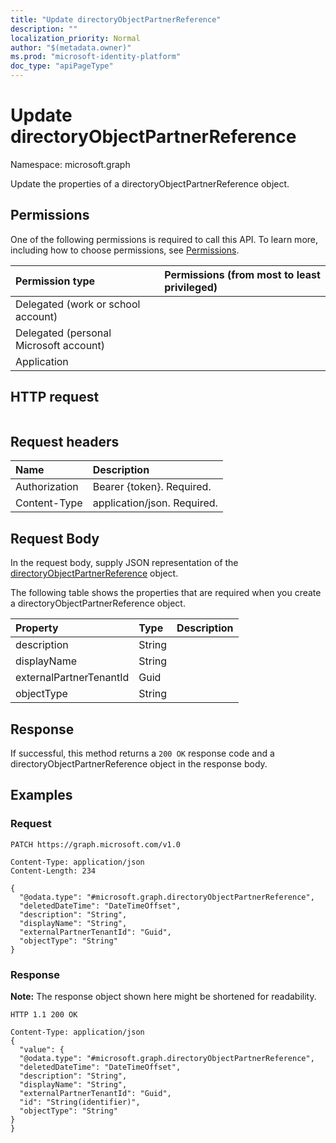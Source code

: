 ```yaml
---
title: "Update directoryObjectPartnerReference"
description: ""
localization_priority: Normal
author: "$(metadata.owner)"
ms.prod: "microsoft-identity-platform"
doc_type: "apiPageType"
---
```


# Update directoryObjectPartnerReference

Namespace: microsoft.graph

Update the properties of a directoryObjectPartnerReference object.

## Permissions

One of the following permissions is required to call this API. To learn more, including how to choose permissions, see [Permissions](/graph/permissions-reference).

| Permission type                        | Permissions (from most to least privileged) |
| :------------------------------------- | :------------------------------------------ |
| Delegated (work or school account)     |                                             |
| Delegated (personal Microsoft account) |                                             |
| Application                            |                                             |

## HTTP request

<!-- {
  "blockType": "ignored"
}
-->

```http

```

## Request headers

| Name          | Description                 |
| :------------ | :-------------------------- |
| Authorization | Bearer {token}. Required.   |
| Content-Type  | application/json. Required. |

## Request Body

In the request body, supply JSON representation of the [directoryObjectPartnerReference](../resources/-directoryobjectpartnerreference.md) object.

<!-- Actions and Functions -->

<!-- CRUD Methods -->

The following table shows the properties that are required when you create a directoryObjectPartnerReference object.

| Property                | Type   | Description |
| :---------------------- | :----- | :---------- |
| description             | String |             |
| displayName             | String |             |
| externalPartnerTenantId | Guid   |             |
| objectType              | String |             |

## Response

If successful, this method returns a `200 OK` response code and a directoryObjectPartnerReference object in the response body.

## Examples

### Request

<!-- {
  "blockType": "request",
  "name": "update_directoryobjectpartnerreference"
}
-->

```http
PATCH https://graph.microsoft.com/v1.0

Content-Type: application/json
Content-Length: 234

{
  "@odata.type": "#microsoft.graph.directoryObjectPartnerReference",
  "deletedDateTime": "DateTimeOffset",
  "description": "String",
  "displayName": "String",
  "externalPartnerTenantId": "Guid",
  "objectType": "String"
}

```

### Response

**Note:** The response object shown here might be shortened for readability.

<!-- {
  "blockType": "response",
  "truncated": true,
  "@odata.type": "Microsoft.DirectoryServices.directoryObjectPartnerReference"
}
-->

```http
HTTP 1.1 200 OK

Content-Type: application/json
{
  "value": {
  "@odata.type": "#microsoft.graph.directoryObjectPartnerReference",
  "deletedDateTime": "DateTimeOffset",
  "description": "String",
  "displayName": "String",
  "externalPartnerTenantId": "Guid",
  "id": "String(identifier)",
  "objectType": "String"
}
}

```
